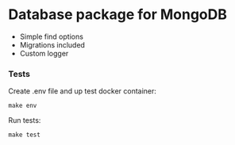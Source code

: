 # Database package for MongoDB

- Simple find options
- Migrations included
- Custom logger

### Tests

Create .env file and up test docker container:

    make env

Run tests:

    make test
